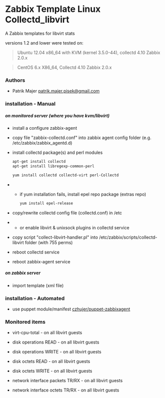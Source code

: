 # Zabbix Template Linux Collectd_libvirt 

A Zabbix templates for libvirt stats

versions 1.2 and lower were tested on:

> Ubuntu 12.04 x86_64 with KVM (kernel 3.5.0-44), collectd 4.10
> Zabbix 2.0.x

> CentOS 6.x X86_64, Collectd 4.10
> Zabbix 2.0.x

### Authors
* Patrik Majer <patrik.majer.pisek@gmail.com>


### installation - Manual

##### on monitored server (where you have kvm/libvirt)

* install a configure zabbix-agent

* copy file "zabbix-collectd.conf" into zabbix agent config folder (e.g. /etc/zabbix/zabbix_agentd.d)

* install collectd package(s) and perl modules

    ```sh
    apt-get install collectd
    apt-get install libregexp-common-perl

    yum install collectd collectd-virt perl-Collectd
    ```

* * if yum installation fails, install epel repo package (extras repo)

    ```sh
    yum install epel-release
    ```

* copy/rewrite collectd config file (collectd.conf) in /etc

* * or enable libvirt & unixsock plugins in collectd service

* copy script "collect-libvirt-handler.pl" into /etc/zabbix/scripts/collectd-libvirt folder (with 755 perms)

* reboot collectd service

* reboot zabbix-agent service

##### on zabbix server

* import template (xml file)

### installation - Automated

* use puppet module/manifest [czhujer/puppet-zabbixagent](https://github.com/czhujer/puppet-zabbixagent#usage---example-manual-run)

### Monitored items

* virt-cpu-total - on all libvirt guests

* disk operations READ - on all libvirt guests

* disk operations WRITE - on all libvirt guests

* disk octets READ - on all libvirt guests

* disk octets WRITE - on all libvirt guests

* network interface packets TR/RX - on all libvirt guests

* network interface octets TR/RX - on all libvirt guests
